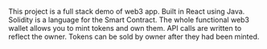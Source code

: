 This project is a full stack demo of web3 app.
Built in React using Java. Solidity is a language for the Smart Contract.
The whole functional web3 wallet allows you to mint tokens and own them.
API calls are written to reflect the owner.
Tokens can be sold by owner after they had been minted.
